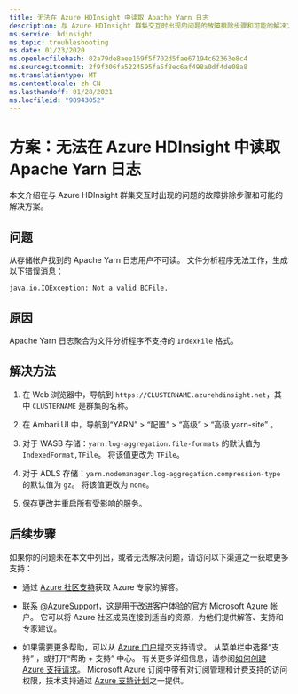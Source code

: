 ```yaml
---
title: 无法在 Azure HDInsight 中读取 Apache Yarn 日志
description: 与 Azure HDInsight 群集交互时出现的问题的故障排除步骤和可能的解决方法。
ms.service: hdinsight
ms.topic: troubleshooting
ms.date: 01/23/2020
ms.openlocfilehash: 02a79de8aee169f5f702d5fae67194c62363e8c4
ms.sourcegitcommit: 2f9f306fa5224595fa5f8ec6af498a0df4de08a8
ms.translationtype: MT
ms.contentlocale: zh-CN
ms.lasthandoff: 01/28/2021
ms.locfileid: "98943052"
---
```

# <a name="scenario-unable-to-read-apache-yarn-log-in-azure-hdinsight"></a>方案：无法在 Azure HDInsight 中读取 Apache Yarn 日志

本文介绍在与 Azure HDInsight 群集交互时出现的问题的故障排除步骤和可能的解决方案。

## <a name="issue"></a>问题

从存储帐户找到的 Apache Yarn 日志用户不可读。 文件分析程序无法工作，生成以下错误消息：

```
java.io.IOException: Not a valid BCFile.
```

## <a name="cause"></a>原因

Apache Yarn 日志聚合为文件分析程序不支持的 `IndexFile` 格式。

## <a name="resolution"></a>解决方法

1. 在 Web 浏览器中，导航到 `https://CLUSTERNAME.azurehdinsight.net`，其中 `CLUSTERNAME` 是群集的名称。

1. 在 Ambari UI 中，导航到“YARN”   > “配置”   > “高级”   > “高级 yarn-site”  。

1. 对于 WASB 存储：`yarn.log-aggregation.file-formats` 的默认值为 `IndexedFormat,TFile`。 将该值更改为 `TFile`。

1. 对于 ADLS 存储：`yarn.nodemanager.log-aggregation.compression-type` 的默认值为 `gz`。 将该值更改为 `none`。

1. 保存更改并重启所有受影响的服务。

## <a name="next-steps"></a>后续步骤

如果你的问题未在本文中列出，或者无法解决问题，请访问以下渠道之一获取更多支持：

* 通过 [Azure 社区支持](https://azure.microsoft.com/support/community/)获取 Azure 专家的解答。

* 联系 [@AzureSupport](https://twitter.com/azuresupport)，这是用于改进客户体验的官方 Microsoft Azure 帐户。 它可以将 Azure 社区成员连接到适当的资源，为他们提供解答、支持和专家建议。

* 如果需要更多帮助，可以从 [Azure 门户](https://portal.azure.com/?#blade/Microsoft_Azure_Support/HelpAndSupportBlade/)提交支持请求。 从菜单栏中选择“支持”  ，或打开“帮助 + 支持”  中心。 有关更多详细信息，请参阅[如何创建 Azure 支持请求](../../azure-portal/supportability/how-to-create-azure-support-request.md)。 Microsoft Azure 订阅中带有对订阅管理和计费支持的访问权限，技术支持通过 [Azure 支持计划](https://azure.microsoft.com/support/plans/)之一提供。